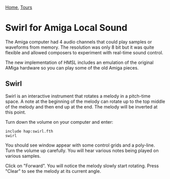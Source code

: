 [Home](../), [Tours](README.md)

# Swirl for Amiga Local Sound

The Amiga computer had 4 audio channels that could play samples or waveforms from memory.
The resolution was only 8 bit but it was quite flexible and allowed composers to
experiment with real-time sound control.

The new implementation of HMSL includes an emulation of the original AMiga hardware
so you can play some of the old Amiga pieces.

## Swirl

Swirl is an interactive instrument that rotates a melody in a pitch-time space.
A note at the beginning of the melody can rotate up to the top middle of the melody and then end up at the end.
The melody will be inverted at this point.

Turn down the volume on your computer and enter:

    include hap:swirl.fth
    swirl

You should see window appear with some control grids and a poly-line.
Turn the volume up carefully. You will hear various notes being played on various samples.

Click on "Forward". You will notice the melody slowly start rotating.
Press "Clear" to see the melody at its current angle.


